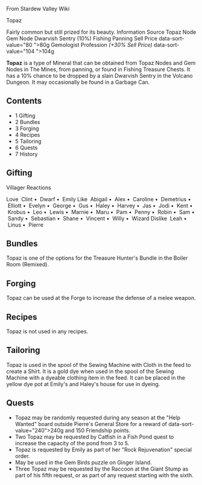From Stardew Valley Wiki

Topaz

Fairly common but still prized for its beauty. Information Source Topaz Node Gem Node Dwarvish Sentry (10%) Fishing Panning Sell Price data-sort-value="80 "&gt;80g Gemologist Profession *(+30% Sell Price)* data-sort-value="104 "&gt;104g

**Topaz** is a type of Mineral that can be obtained from Topaz Nodes and Gem Nodes in The Mines, from panning, or found in Fishing Treasure Chests. It has a 10% chance to be dropped by a slain Dwarvish Sentry in the Volcano Dungeon. It may occasionally be found in a Garbage Can.

## Contents

- 1 Gifting
- 2 Bundles
- 3 Forging
- 4 Recipes
- 5 Tailoring
- 6 Quests
- 7 History

## Gifting

Villager Reactions

Love  Clint •  Dwarf •  Emily Like  Abigail •  Alex •  Caroline •  Demetrius •  Elliott •  Evelyn •  George •  Gus •  Haley •  Harvey •  Jas •  Jodi •  Kent •  Krobus •  Leo •  Lewis •  Marnie •  Maru •  Pam •  Penny •  Robin •  Sam •  Sandy •  Sebastian •  Shane •  Vincent •  Willy •  Wizard Dislike  Leah •  Linus •  Pierre

## Bundles

Topaz is one of the options for the Treasure Hunter's Bundle in the Boiler Room (Remixed).

## Forging

Topaz can be used at the Forge to increase the defense of a melee weapon.

## Recipes

Topaz is not used in any recipes.

## Tailoring

Topaz is used in the spool of the Sewing Machine with Cloth in the feed to create a Shirt. It is a gold dye when used in the spool of the Sewing Machine with a dyeable clothing item in the feed. It can be placed in the yellow dye pot at Emily's and Haley's house for use in dyeing.

## Quests

- Topaz may be randomly requested during any season at the "Help Wanted" board outside Pierre's General Store for a reward of data-sort-value="240"&gt;240g and 150 Friendship points.
- Two Topaz may be requested by Catfish in a Fish Pond quest to increase the capacity of the pond from 3 to 5.
- Topaz is requested by Emily as part of her "Rock Rejuvenation" special order.
- May be used in the Gem Birds puzzle on Ginger Island.
- Three Topaz may be requested by the Raccoon at the Giant Stump as part of his fifth request, or as part of any request starting with the sixth.